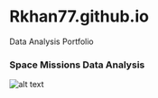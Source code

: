 # Rkhan77.github.io
Data Analysis Portfolio

### Space Missions Data Analysis

![alt text](/images/1.png "Logo Title Text 1")
